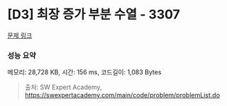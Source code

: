 # [D3] 최장 증가 부분 수열 - 3307 

[문제 링크](https://swexpertacademy.com/main/code/problem/problemDetail.do?contestProbId=AWBOKg-a6l0DFAWr) 

### 성능 요약

메모리: 28,728 KB, 시간: 156 ms, 코드길이: 1,083 Bytes



> 출처: SW Expert Academy, https://swexpertacademy.com/main/code/problem/problemList.do